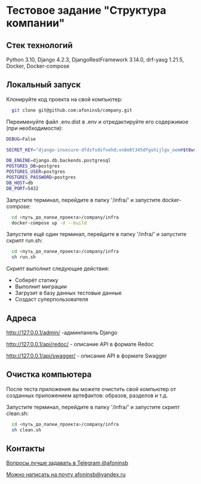 # Тестовое задание "Структура компании"


## Стек технологий

Python 3.10, Django 4.2.3, DjangoRestFramework 3.14.0, drf-yasg 1.21.5, Docker, Docker-compose


## Локальный запуск

Клонируйте код проекта на свой компьютер:

```bash
  git clone git@github.com:afoninsb/company.git
```
Переименуйте файл .env.dist в .env и отредактируйте его содержимое (при необходимости):

```bash
DEBUG=False

SECRET_KEY="django-insecure-dfdsfsdsfvohd;vn8e6t345dfgshijlgv_oem#$t8wsds&sz"

DB_ENGINE=django.db.backends.postgresql
POSTGRES_DB=postgres
POSTGRES_USER=postgres
POSTGRES_PASSWORD=postgres
DB_HOST=db
DB_PORT=5432
```

Запустите терминал, перейдите в папку '/infra/' и запустите docker-compose:

```bash
  cd <путь_до_папки_проекта>/company/infra
  docker-compose up -d --build
```

Запустите ещё один терминал, перейдите в папку '/infra/' и запустите скрипт run.sh:
```bash
  cd <путь_до_папки_проекта>/company/infra
  sh run.sh
```
Скрипт выполнит следующие действия:
  - Соберёт статику
  - Выполнит миграции
  - Загрузит в базу данных тестовые данные
  - Создаст суперпользователя


## Адреса

http://127.0.0.1/admin/ -админпанель Django

http://127.0.0.1/api/redoc/ - описание API в формате Redoc

http://127.0.0.1/api/swagger/ - описание API в формате Swagger


## Очистка компьютера

После теста приложения вы можете очистить свой компьютер от созданных приложением артефактов: образов, разделов и т.д.

Запустите терминал, перейдите в папку '/infra/' и запустите скрипт clean.sh:
```bash
  cd <путь_до_папки_проекта>/company/infra
  sh clean.sh
```


## Контакты

[Вопросы лучше задавать в Telegram @afoninsb](https://t.me/afoninsb)

[Можно написать на почту afoninsb@yandex.ru](mailto:afoninsb@yandex.ru)
